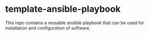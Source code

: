 # template-ansible-playbook
This repo contains a reusable ansible playbook that can be used for installation and configuration of software.
